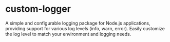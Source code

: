 # custom-logger
A simple and configurable logging package for Node.js applications, providing support for various log levels (info, warn, error). Easily customize the log level to match your environment and logging needs.
